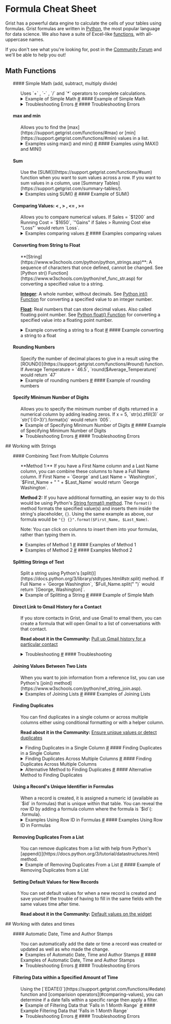 Formula Cheat Sheet
=========

Grist has a powerful data engine to calculate the cells of your tables using formulas. Grist formulas are written
in [Python](https://docs.python.org/3.9/library/_), the most popular language for data science. We also have a suite of Excel-like [functions](http://127.0.0.1:8000/functions/), with all-uppercase names. 

If you don't see what you're looking for, post in the [Community Forum](https://community.getgrist.com/) and we'll be able to help you out!

## Math Functions
<ul>
#### Simple Math (add, subtract, multiply divide)
<ul>
Uses `+` , `-` , `/` and `*` operators to complete calculations.
<details id="simple math example"><summary >
Example of Simple Math
<a class="headerlink" href="#simple_math_example" title="Permanent link">#</a>
#### Example of Simple Math
</summary>
Chestwood Art Studio ships art across the country and has the option of monthly payments over the course of 12 months.

We have the subtotal, the tax (based on the state it is shipping to) and Amount Due Monthly. This formula column uses addition, multiplication and division.

<span class="screenshot-large">*![simple-math](images/formula-cheat-sheet/simple-math.png)*</span>

The formula used here is:
```
($Subtotal + ($Subtotal*$Tax)) / 12
```
We add the subtotal to the calculated tax then divide this by 12 months to get our Amount Due Monthly.
</details>
<details id="simple math errors"><summary >
Troubleshooting Errors
<a class="headerlink" href="#simple_math_errors" title="Permanent link">#</a>
#### Troubleshooting Errors
</summary>
`#TypeError`: Confirm all columns used in the formula are of [Numeric](https://support.getgrist.com/col-types/#numeric-columns) type.
</details>
</ul>

#### max and min
<ul>
Allows you to find the [max](https://support.getgrist.com/functions/#max) or [min](https://support.getgrist.com/functions/#min) values in a list.
<details id="max min example"><summary >
Examples using max() and min()
<a class="headerlink" href="#max_min_example" title="Permanent link">#</a>
#### Examples using MAX() and MIN()
</summary>
**Max**: Classes table of the [Class Enrollment](https://templates.getgrist.com/doc/afterschool-program) template.

<span class="screenshot-large">*![max](images/formula-cheat-sheet/max.png)*</span>

The formula used in the 'Spots Left' column of the Classes table is:
```
max($Max_Students - $Count, 0) or "Full"
```
Here, the max value is determined from either `$Max_Students - $Count` or `0`. If `$Max_Students - $Count = 0`, then no max can be determined and the value returned is "Full".

**Min**: Contacts table of the [Lightweight CRM](https://templates.getgrist.com/doc/lightweight-crm) template.

<span class="screenshot-large">*![min](images/formula-cheat-sheet/min.png)*</span>

The formula used in the 'Due' column of the Contacts table is:
```
items = Interactions.lookupRecords(Contact=$id, Type="To-Do")
return min(items.Date) if items else None
```
Let's break this down. 

`Interactions.lookupRecords(Contact=$id, Type="To-Do")` finds all records in the Interactions table where 
the Contacts match and the Type is To-Do. This returns a list of records that we assign to the variable `items`. 

Next, all Dates assigned to the records in our item list are evaluated to find the minimum date. This is the record that is returned. So, we see the date of the task that is due the soonest. 

If there are no items in the list, nothing is returned and the field is left blank.
</details>
</ul>

#### Sum
<ul>
Use the [SUM()](https://support.getgrist.com/functions/#sum) function when you want to sum values across a row. If you want to sum values in a column, use [Summary Tables](https://support.getgrist.com/summary-tables/).
<details id="sum example"><summary >
Examples using SUM()
<a class="headerlink" href="#sum_example" title="Permanent link">#</a>
#### Example of SUM()
</summary>
**[Custom Product Builder](https://templates.getgrist.com/gZmzYoGdS6b1/Custom-Product-Builder/p/6) template**

<span class="screenshot-large">*![sum](images/formula-cheat-sheet/sum-custom-product-builder.png)*</span>

The formula used in the Total Cost column of the Select or Add New Products table is:
```
SUM($Requirements.Cost)
```
The Requirements column is a [hidden column](https://support.getgrist.com/page-widgets/#configuring-field-lists) in this table. It is a reference list column that pulls data from the Build Requirements table. 

Our formula uses the Requirements column to access the Build Requirements table then pulls the cost for each record in the table. 

We use SUM() to sum the costs from each record.

**[Inventory Manager](https://templates.getgrist.com/sXsBGDTKau1F/Inventory-Manager) template**

<span class="screenshot-large">*![sum](images/formula-cheat-sheet/sum-inventory-manager.png)*</span>

The formula used in the Received column of the All Products table is:
```
SUM(Incoming_Order_Line_Items.lookupRecords(SKU=$id).Received_Qty)
```
We use the [lookupRecords](https://support.getgrist.com/functions/#lookuprecords) function to find all records in the Incoming Order Line Items table where the SKU matches the SKU in this row then pull the value in the Received Qty column for each of those records. We use SUM() to find the sum of those values.

The Qty on Order and Sold columns of the All Products table are also great examples of the SUM() function.

**Check out another example in our Community Forum:** [Creating a Sum of Net and Gross profit from multiple tables](https://community.getgrist.com/t/creating-a-sum-of-net-and-gross-profit-from-multiple-tables/668)
</details>
</ul>

#### Comparing Values: < , > , <= , >=
<ul>
Allows you to compare numerical values. If Sales = `$1200` and Running Cost = `$1650`, `"Gains" if Sales > Running Cost else "Loss"` would return `Loss`.
<details id="comparing values"><summary >
Examples comparing values
<a class="headerlink" href="#comparing_values_example" title="Permanent link">#</a>
#### Examples comparing values
</summary>

**[Inventory Manager](https://templates.getgrist.com/sXsBGDTKau1F/Inventory-Manager) template**

<span class="screenshot-large">*![comparing-values-stock-alert](images/formula-cheat-sheet/comparing-values-stock-alert.png)*</span>

The formula used here is:
```
if $In_Stock + $QTY_on_Order > 5:
  return "In Stock"
if $In_Stock + $QTY_on_Order > 0:
  return "Low Stock"
if $In_Stock + $QTY_on_Order <= 0:
  return "OUT OF STOCK"
```
Here, we have three different **if-return** statements; if `x` is true, return `some_value`. Once a statement is true and a value is returned, the formula stops. 

First, if the value in the In Stock column plus the value in the Qty On Order column are greater than 5, return "In Stock". 

Next, if the value in the In Stock column plus the value in the Qty On Order column are greater than 0, return "Low Stock". It's implied that the value is less than or equal to 5 because the first statement would have to be false for this to be evaluated. 

Last, if the value in the In Stock column plus the value in the Qty On Order column are less than or equal to 0, return "OUT OF STOCK".

**[Influencer Outreach](https://templates.getgrist.com/qPxe3srL7H28/Influencer-Outreach) template**

<span class="screenshot-large">*![comparing-values-interactions](images/formula-cheat-sheet/comparing-values-interactions.png)*</span>

The formula used in the Interactions? column of the Opportunities table is:
```
len(Interactions.lookupRecords(Influencer=$id))>0
```
We use the [lookupRecords](https://support.getgrist.com/functions/#lookuprecords) function to find all records in the Interactions table where the Influencer matches the Name in this row.

We use [len()](https://support.getgrist.com/functions/#len) to count the number of records found. If there are more than zero records, the formula is evaluated to be true and the toggle will be toggled on. If there are zero records, the formula is evaluated to be false.

**[Internal Links Tracker for SEO](https://templates.getgrist.com/j9ZH7rPGafbH/Internal-Links-Tracker-for-SEO) template**

<span class="screenshot-large">*![comparing-values-orphaned](images/formula-cheat-sheet/comparing-values-orphaned.png)*</span>

The formula used in the Orphaned? column of the Orphaned Pages table is:
```
len(Links.lookupRecords(To=$id))<1
```
We use the [lookupRecords](https://support.getgrist.com/functions/#lookuprecords) function to find all records in the Links table where the link in the To column matches the link listed in the Slug column of this row.

We use [len()](https://support.getgrist.com/functions/#len) to count the number of records found. If it's less than 1, the formula is evaluated to be true and the checkbox will be checked. If it's equal to or greater than 1, the formula is evaluated to be false.

The No Internal Links? column of the [Pages Without Links to Other Pages](https://templates.getgrist.com/j9ZH7rPGafbH/Internal-Links-Tracker-for-SEO/p/5#a1.s10.r2.c33) table is another example of comparing values.
</details>
</ul>

#### Converting from String to Float
<ul>
**[String](https://www.w3schools.com/python/python_strings.asp)**: A sequence of characters that once defined, cannot be changed. See [Python str() Function](https://www.w3schools.com/python/ref_func_str.asp) for converting a specified value to a string.

**[Integer](https://www.w3schools.com/python/python_numbers.asp)**: A whole number, without decimals. See [Python int() Function](https://www.w3schools.com/python/ref_func_int.asp) for converting a specified value to an integer number.

**[Float](https://www.w3schools.com/python/gloss_python_float.asp)**: Real numbers that can store decimal values. Also called floating point number. See [Python float() Function](https://www.w3schools.com/python/ref_func_float.asp) for converting a specified value into a floating point number.
<details id="string to float example"><summary >
Example converting a string to a float
<a class="headerlink" href="#string_to_float_example" title="Permanent link">#</a>
#### Example converting a string to a float
</summary>

**[Mixing Products](https://public.getgrist.com/v4vj2PDZS4jf/Community-665/m/fork)**

<span class="screenshot-large">*![string-to-float](images/formula-cheat-sheet/string-to-float.png)*</span>

The formula used in the Total Prod column is:
```
mix_list_str = $Mix_Product.Lt_per_100_Lt
mix_list_float = [float(i) for i in mix_list_str]
x = [Lt * $Water/100 for Lt in mix_list_float]
l = $Mix_Product.Product
' '.join('{} {}'.format(first, second) for first, second in zip(l, x))
```
Let's break this down.

`$Mix_Product` represents the Mix Product column, a reference list column that pulls data from the Product column of Table1. We can use this column as a link to Table1 to pull other data. `$Mix_Product.Lt_per_100_Lt` uses the reference list column, Mix Product, to pull values from the Lt per 100 Lt column of Table1 for the products listed in the Mix Product column of Table2 then assigns this list of values to the variable `mix_list_str`. This is the same formula used in the Lt per 100 Lt column of Table2 so you can see the value it returns in row 1 of Table2. It returns a list: `['0.5', '1']`. This list is evaluated as a string rather than numerical values. We need to convert each value in this list to a float.

In our next formula, `[float(i) for i in mix_list_str]`, we iterate through the list that was assigned in the first equation to `mix_list_str` and convert each value to a floating-point number. We want to convert to a float rather than integer because not all values are whole numbers and contain decimals. `i` is a variable representing each value. So each value in `mix_list_str` is evaluated in the equation `float(i)`. `float(0.5)` converts `0.5` to a float and `float(1)` converts `1` to a float. Now, we assign our list of floats to the variable `mix_list_float`.

We can now use our float values in a mathematical equation. Once again, we iterate through the list that was assigned to the variable `mix_list_float`. In our equation `[Lt * $Water/100 for Lt in mix_list_float]`, `Lt` represents each value in `mix_list_float` and `$Water` represents the value found in the Water column which is `1000`. We evaluate the equation `Lt * 1000/100` when `Lt = 0.5` and `Lt = 1` which returns the list `[5.0, 10.0]`. We assign this list to the variable `x`.

In the first equation, we used our reference list column, Mix Product, as our link to Table1 in order to pull data from Table1 into Table2. We use this method again in `$Mix_Product.Product` to pull data from the Product column of Table1. This returns a list of products; `[Prod A, Prod B]`. We assign this list to the variable `l`.

Finally, we use the [join()](https://www.w3schools.com/python/ref_string_join.asp) method to combine our two lists. `' '` is our starting (empty) string. We use Python's [format method](https://www.w3schools.com/python/ref_string_format.asp) to format our string. `{}` is a placeholder for each variable listed in `.format()`. Last, we use Python's [zip() function](https://www.w3schools.com/python/ref_func_zip.asp) to pair the first values from each list together and then pair the second values in each list together. `l` is assigned as our `first` list and `x` is assigned as our `second` list. `l = [Prod A, Prod B]` and `x = [5.0, 10.0]`. Zipping our lists into `'{} {}'.format(first, second)` gives us `Prod A 5.0` in our first iteration and `Prod B 10.0` in our second iteration. Our final return value is `Prod A 5.0 Prod B 10.0`.
</details>
</ul>

#### Rounding Numbers
<ul>
Specify the number of decimal places to give in a result using the [ROUND()](https://support.getgrist.com/functions/#round) function. If Average Temperature = `46.5`, `round($Average_Temperature)` would return `47`
<details id="rounding example"><summary >
Example of rounding numbers
<a class="headerlink" href="#rounding_example" title="Permanent link">#</a>
#### Example of rounding numbers
</summary>
**[Mixing Products](https://public.getgrist.com/v4vj2PDZS4jf/Community-665/m/fork)**

<span class="screenshot-large">*![round](images/formula-cheat-sheet/round.png)*</span>

The formula used in the Rounded Value column is:
```
mix_list_str = $Mix_Product.Lt_per_100_Lt
mix_list_float = [float(i) for i in mix_list_str]
x = [Lt * $Water/100 for Lt in mix_list_float]
round_x = [ROUND(num, 2) for num in x]
l = $Mix_Product.Product
' '.join('{} {}'.format(first, second) for first, second in zip(l, round_x))
```
Let's break this down.

`$Mix_Product` represents the Mix Product column, a reference list column that pulls data from the Product column of Table1. We can use this column as a link to Table1 to pull other data. `$Mix_Product.Lt_per_100_Lt` uses the reference list column, Mix Product, to pull values from the Lt per 100 Lt column of Table1 for the products listed in the Mix Product column of Table2 then assigns this list of values to the variable `mix_list_str`. This is the same formula used in the Lt per 100 Lt column of Table2 so you can see the value it returns in row 1 of Table2. It returns a list: `['0.2355', '1.2579']`. This list is evaluated as a string rather than numerical values. We need to convert each value in this list to a float.

In our next formula, `[float(i) for i in mix_list_str]`, we iterate through the list that was assigned in the first equation to `mix_list_str` and convert each value to a floating-point number. We want to convert to a float rather than integer because not all values are whole numbers and contain decimals. `i` is a variable representing each value. So each value in `mix_list_str` is evaluated in the equation `float(i)`. `float(0.2355)` converts `0.2355` to a float and `float(1.2579)` converts `1.2579` to a float. Now, we assign our list of floats to the variable `mix_list_float`.

We can now use our float values in a mathematical equation. Once again, we iterate through the list that was assigned to the variable `mix_list_float`. In our equation `[Lt * $Water/100 for Lt in mix_list_float]`, `Lt` represents each value in `mix_list_float` and `$Water` represents the value found in the Water column which is `1000`. We evaluate the equation `Lt * 1000/100` when `Lt = 0.2355` and `Lt = 1.2579` which returns the list `[2.355, 12.579]`. We assign this list to the variable `x`.

To round the values in `x` to two decimal places, we need to evaluate the equation `ROUND(num, 2)` where num represents each value in our list and 2 specifies the number of decimal places we want to round to. This returns the list `[2.36, 12.58]` which we assign to the variable round_x.

In the first equation, we used our reference list column, Mix Product, as our link to Table1 in order to pull data from Table1 into Table2. We use this method again in `$Mix_Product.Product` to pull data from the Product column of Table1. This returns a list of products; `[Prod A, Prod B]`. We assign this list to the variable `l`.

Finally, we use the [join()](https://www.w3schools.com/python/ref_string_join.asp) method to combine our two lists. `' '` is our starting (empty) string. We use Python's [format method](https://www.w3schools.com/python/ref_string_format.asp) to format our string. `{}` is a placeholder for each variable listed in `.format()`. Last, we use Python's [zip() function](https://www.w3schools.com/python/ref_func_zip.asp) to pair the first values from each list together and then pair the second values in each list together. `l` is assigned as our `first` list and `round_x` is assigned as our `second` list. `l = [Prod A, Prod B]` and `round_x = [2.36, 12.58]`. Zipping our lists into `'{} {}'.format(first, second)` gives us `Prod A 2.36` in our first iteration and `Prod B 12.58` in our second iteration. Our final return value is `Prod A 2.36 Prod B 12.58`.
</details>
</ul>

#### Specify Minimum Number of Digits
<ul>
Allows you to specify the minimum number of digits returned in a numerical column by adding leading zeros. If x = 5, `str(x).zfill(3)` or `str('{:0>3}').format(x)` would return `005`.
<details id="simple math example"><summary >
Example of Specifying Minimum Number of Digits
<a class="headerlink" href="#min_digits_example" title="Permanent link">#</a>
#### Example of Specifying Minimum Number of Digits
</summary>

**Community Example: [Using Row ID](https://public.getgrist.com/p4zvsX9asVCc/2179-Using-id/p/1)**

<span class="screenshot-large">*![min-digits](images/formula-cheat-sheet/min-digits.png)*</span>

The formula used in the 5-digit ID column of the ID Examples table is:
```
"TCH" + str('{:0>5}'.format($id))
```

`'{:0>5}'.format($id)` takes the unique row ID and formats it to be a minimum of 5 digits. `str()` converts this number to a string. We then add this string to our first string `"TCH"` to get our final value. If the `$id` is longer than 5 digits, the formula returns the string unmodified.

We can do the same thing using the [`str.zfill()`](https://docs.python.org/3/library/stdtypes.html#str.zfill) method.

<span class="screenshot-large">*![min-digits-zfill](images/formula-cheat-sheet/min-digits-zfill.png)*</span>

The formula used in the zfill Method column of the ID Examples table is:
```
str($id).zfill(5)
```
`str($id)` converts the row ID to a string. `.zfill(x)` returns a copy of the string with leading zeros to make a string of length `x`. In our example, it adds leading zeros to make the string 5 characters in length. Again, if the `$id` is longer than 5 digits, the formula returns the string unmodified. 

</details>
<details id="simple math errors"><summary >
Troubleshooting Errors
<a class="headerlink" href="#simple_math_errors" title="Permanent link">#</a>
#### Troubleshooting Errors
</summary>
`#TypeError`: can only concatenate str (not "int") to str

If you mean to use the row ID as a character rather than a numerical value, be sure to convert it to string using `str()`.


<span class="screenshot-large">*![string-type-error](images/formula-cheat-sheet/string-type-error.png)*</span>
{: .screenshot-half }

</details>
</ul>

</ul>
## Working with Strings
<ul>
#### Combining Text From Multiple Columns
<ul>
**Method 1:** If you have a First Name column and a Last Name column, you can combine these columns to have a Full Name column. If First Name = `George` and Last Name = `Washington`, `$First_Name + " " + $Last_Name` would return `George Washington`.

**Method 2:** If you have additional formatting, an easier way to do this would be using Python's [String format() method](https://www.w3schools.com/python/ref_string_format.asp). The `format()` method formats the specified value(s) and inserts them inside the string's placeholder, `{}`. Using the same example as above, our formula would be `"{} {}".format($First_Name, $Last_Name)`.

Note: You can click on columns to insert them into your formulas, rather than typing them in.
<details id="combining text method 1 example"><summary >
Examples of Method 1
<a class="headerlink" href="#combining_text_method1_example" title="Permanent link">#</a>
#### Examples of Method 1
</summary>
**[Class Enrollment](https://templates.getgrist.com/doc/afterschool-program) template**

<span class="screenshot-large">*![combining-text-students](images/formula-cheat-sheet/combining-text-students.png)*</span>

The formula used in the Full Name column of the Students table is:
```
$Last_Name + ", " + $First_Name
```
Here, we are combining the value found in the Last Name column with a comma followed by a space followed by the value from the First Name column. When adding any extra characters or spaces, place these between double quotes, as we did in the example with `", "`. 

An alternative combination of these columns for Full Name could be `$First_Name + " " + $Last_Name`. For the example in row 1, First Name is `Brockie` and Last Name is `Raddon` so the value returned would be `Brockie Raddon`.

**[Inventory Manager](https://templates.getgrist.com/sXsBGDTKau1F/Inventory-Manager) template**

<span class="screenshot-large">*![combining-text-sku](images/formula-cheat-sheet/combining-text-sku.png)*</span>

The formula used in the SKU column of the All Products table is:
```
$Brand.Brand_Code+"-"+$Color.Code+"-"+$Size
```
Brand is a reference column that pulls data from the Name Brand column of the Add Products table. We use this reference column in `$Brand.Brand_Code` to pull data from the Brand Code column of the Add Products table. 

Color is a reference column that pulls data from the Color column of the Color table. We use this reference column in `$Color.Code` to pull data from the Code column of the Color table. 

Each of the values found in `$Brand.Brand_Code` and `$Color.Code`are combined with the value in the Size column with a `-` between each of the three values to make up the SKU.
</details>
<details id="combining text method 2 example"><summary >
Examples of Method 2
<a class="headerlink" href="#combining_text_method2_example" title="Permanent link">#</a>
#### Examples Method 2
</summary>
**[Tracking Time + Invoicing](https://templates.getgrist.com/bReAxyLmzmEQ/Tracking-Time-Invoicing) template**

<span class="screenshot-large">*![combining-text-project-name](images/formula-cheat-sheet/combining-text-project-name.png)*</span>

The formula used in the Project Name column of the Projects table is:
```
"{}: {}".format($Client.Name, $Name)
```
Let's break this down. 

Everything between double quotes `"` is our string. The curly brackets `{}` are placeholders for the values found using `.format()` which is Python's string format() method. 

The first set of curly brackets are replaced with the value found in `$Client.Name`. Client is a reference column that pulls data for a specific record from the Clients table. `$Client.Name` is using our reference column, Client to pull data from the Name column of the Clients table. 

The second set of curly brackets are replaced with the value found in the Name column of this table.

Although the Client column shows the value that we want, we can't use `$Client` like we did `$Name`. This is because the Client column is a reference column. It is referencing the <em>entire</em> record but uses the value from the Name column of the Clients table as a visual representation of that record. Under the column configuration panel on the right hand side, we can change what column value we see for the record. In the screenshot below, 'Show Column' was changed from Name to Email.

<span class="screenshot-large">*![reference-client-email](images/formula-cheat-sheet/reference-client-email.png)*</span>
{: .screenshot-half }

It doesn't change the data, it just changes the label on that data in the Client column. It's still pointing to the same record but now shows a different label. `$Client.Name` pulls the Name for the record that is referenced in the Client column, regardless of the label we see.

**[Custom Product Builder](https://templates.getgrist.com/gZmzYoGdS6b1/Custom-Product-Builder) template**

<span class="screenshot-large">*![combining-text-components](images/formula-cheat-sheet/combining-text-components.png)*</span>

The formula used in the All Components column of the CONTRACT_BUILDER Card is:
```
'\n'.join(sorted(
  "{} — {:g} {}".format(comp.Component, quantity, comp.Unit)
  for (comp, quantity) in $Components.items()
))
```
We are using the [join() method](https://www.w3schools.com/python/ref_string_join.asp), [sorted() function](https://www.w3schools.com/python/ref_func_sorted.asp) and [format() method](https://www.w3schools.com/python/ref_string_format.asp) method all in one!

`'\n'.join()` adds a new line between each item in the list.

`sorted()` sorts the items in the list alphabetically.

This leaves us with the following:

```
"{} — {:g} {}".format(comp.Component, quantity, comp.Unit)
  for (comp, quantity) in $Components.items()
```
We'll work through this backwards. First, we need to take a look at the Components column which is a [hidden column](https://support.getgrist.com/page-widgets/#configuring-field-lists) in the All Contracts table. 

<span class="screenshot-large">*![combining-text-components-hidden](images/formula-cheat-sheet/combining-text-components-hidden.png)*</span>

This column is a list of components and their associated quantities for the contract. In the `for` loop, we assign each item in the list of components two variables, comp and quantity. For `Components[3]: 6.0`, comp = `Components[3]` and quantity = `6.0`. `Components[#]` specifies a Component in the Components table by Row ID. `Components[3]` is the component assigned `3` as it's row id.

<span class="screenshot-large">*![components-row-id](images/formula-cheat-sheet/components-row-id.png)*</span>
{: .screenshot-half }

Now, we run each item from the list above through the equation `"{} — {:g} {}".format(comp.Component, quantity, comp.Unit)`.

`comp.Component` replaces the first set of `{}`. `comp` is the variable with our component ID so `comp.Component` finds the value in the Component column associated with that row ID. For `Components[3]`, `comp.Component` is Nozzle. 

`quantity` replaces the second set of `{}`. Again, the quantity is the second variable in our list. For `Components[3]: 6.0`, quantity is `6.0`. Our second set of `{}` are not empty. They include `:g`. This converts the value to a floating-point number. 

`comp.Unit` replaces the last set of `{}`. `comp` is the variable with our component ID so `comp.Unit` finds the value in the Unit column associated with that row ID. For `Components[3]`, `comp.Unit` is `None`.

**[Email Contacts](https://templates.getgrist.com/3HfynRQwpHPy/Email-Contacts) template**

<span class="screenshot-large">*![combining-text-email](images/formula-cheat-sheet/combining-text-email.png)*</span>

The formula used in the Body column of the Advanced Compose table is:
```
"Dear %s,\n\nWelcome to the %s team!" % ($Contact_Name_as_Plaintext, $Team)
```
This technique uses the `%` operator instead of the `format()` method. Format specifiers begin with `%` followed by a character that represents the data type. `%s` is a placeholder for a string. The first `%s` is replaced with the value found in the Contact Name as Plaintext column which is a [hidden column](https://support.getgrist.com/page-widgets/#configuring-field-lists) and the second `%s` is replaced by the value in the Team column.

`\n` adds a new line.

</details>
</ul>

#### Splitting Strings of Text
<ul>
Split a string using Python's [split()](https://docs.python.org/3/library/stdtypes.html#str.split) method. If Full Name = `George Washington`, `$Full_Name.split(" ")` would return `[George, Washington]`.
<details id="simple math example"><summary >
Example of Splitting a String
<a class="headerlink" href="#simple_math_example" title="Permanent link">#</a>
#### Example of Simple Math
</summary>

**Community Example: [Colors](https://public.getgrist.com/2tv3e8qxpNFP/Community-715/p/2)**

<span class="screenshot-large">*![split-hyperlink](images/formula-cheat-sheet/split-hyperlink.png)*</span>

The formula in the Color Reference (Just URL) column of Table 2 is:
```
split = $Color_Reference.Color.split(" ")
return split[-1]
```
`$Color_Reference.Color` uses the reference column, Color Reference to pull data from the table it is referencing, Table 1. Specifically, it pulls the value from the Color column of Table 1. 

Color is a text column that contains a hyperlink with a label. We only see the label in Table 1 but as you can see in the screenshot above, pink is expanded to show the entire string which contains "Pink"" followed by the URL. You can also see this in the Color Reference Column of Table 2. We want to get the link by itself in Color Reference (Just URL). We can do this using Python's [split()](https://docs.python.org/3/library/stdtypes.html#str.split) method.

`.split(" ")` allows us to split the string anywhere there is a space `(" ")`. In the Color column, there is a label followed by a space followed by the URL. The value from the Color column is split into a list containing two items `Label` and `URL`. This list is assigned to the variable `split`. 

We want to return the last item in the list `split` in order to get our `URL`. The last item in a list always has index `[-1]`. `return split[-1]` returns the last item in the list `split`. 

Alternatively, `URL` could be considered the second item in the list. The first item in a list has index `[0]` therefore `URL` would have index `[1]` and we could change our final line to `return split [1]` to get the same value.
</details>
</ul>

#### Direct Link to Gmail History for a Contact
<ul>
If you store contacts in Grist, and use Gmail to email them, you can create a formula that will open Gmail to a list of conversations with that contact. 

**Read about it in the Community:** [Pull up Gmail history for a particular contact](https://community.getgrist.com/t/pull-up-gmail-history-for-a-particular-contact/517)
<details id="hyperlink errors"><summary >
Troubleshooting
<a class="headerlink" href="#hyperlink_errors" title="Permanent link">#</a>
#### Troubleshooting
</summary>
Is your URL still showing after you added a label? Make sure your Column Type is Text and Cell Format is Hyperlink.

<span class="screenshot-large">*![text-hyperlink](images/formula-cheat-sheet/text-hyperlink.png)*</span>

</details>
</ul>

#### Joining Values Between Two Lists
<ul>
When you want to join information from a reference list, you can use Python's [join() method](https://www.w3schools.com/python/ref_string_join.asp).
<details id="joining lists example"><summary >
Examples of Joining Lists
<a class="headerlink" href="#joining_lists_example" title="Permanent link">#</a>
#### Examples of Joining Lists
</summary>
**Community Example: [Sum Reference list](https://community.getgrist.com/t/sum-reference-list/665)**

<span class="screenshot-large">*![joining-lists-mix-product](images/formula-cheat-sheet/joining-lists-mix-product.png)*</span>

The formula used in the Total Prod column of Table2 is:
```
mix_list_str = $Mix_Product.Lt_per_100_Lt
mix_list_float = [float(i) for i in mix_list_str]
x = [Lt * $Water/100 for Lt in mix_list_float]
l = $Mix_Product.Product
' '.join('{} {}'.format(first, second) for first, second in zip(l, x))
```
Let's break this down.

`$Mix_Product` represents the Mix Product column, a reference list column that pulls data from the Product column of Table1. We can use this column as a link to Table1 to pull other data. `$Mix_Product.Lt_per_100_Lt` uses the reference list column, Mix Product, to pull values from the Lt per 100 Lt column of Table1 for the products listed in the Mix Product column of Table2 then assigns this list of values to the variable `mix_list_str`. This is the same formula used in the Lt per 100 Lt column of Table2 so you can see the value it returns in row 1 of Table2. It returns a list: `['0.5', '1']`. This list is evaluated as a string rather than numerical values. We need to convert each value in this list to a float.

In our next formula, `[float(i) for i in mix_list_str]`, we iterate through the list that was assigned in the first equation to `mix_list_str` and convert each value to a floating-point number. We want to convert to a float rather than integer because not all values are whole numbers and contain decimals. `i` is a variable representing each value. So each value in `mix_list_str` is evaluated in the equation `float(i)`. `float(0.5)` converts `0.5` to a float and `float(1)` converts `1` to a float. Now, we assign our list of floats to the variable `mix_list_float`.

We can now use our float values in a mathematical equation. Once again, we iterate through the list that was assigned to the variable `mix_list_float`. In our equation `[Lt * $Water/100 for Lt in mix_list_float]`, `Lt` represents each value in `mix_list_float` and `$Water` represents the value found in the Water column which is `1000`. We evaluate the equation `Lt * 1000/100` when `Lt = 0.5` and `Lt = 1` which returns the list `[5.0, 10.0]`. We assign this list to the variable `x`.

In the first equation, we used our reference list column, Mix Product, as our link to Table1 in order to pull data from Table1 into Table2. We use this method again in `$Mix_Product.Product` to pull data from the Product column of Table1. This returns a list of products; `[Prod A, Prod B]`. We assign this list to the variable `l`.

Finally, we use the [join()](https://www.w3schools.com/python/ref_string_join.asp) method to combine our two lists, `[5.0, 10.0]` and `[Prod A, Prod B]`. `' '` is our starting (empty) string. We use Python's [format method](https://www.w3schools.com/python/ref_string_format.asp) to format our string. `{}` is a placeholder for each variable listed in `.format()`. Last, we use Python's [zip() function](https://www.w3schools.com/python/ref_func_zip.asp) to pair the first values from each list together and then pair the second values in each list together. `l` is assigned as our `first` list and `x` is assigned as our `second` list. `l = [Prod A, Prod B]` and `x = [5.0, 10.0]`. Zipping our lists into `'{} {}'.format(first, second)` gives us `Prod A 5.0` in our first iteration and `Prod B 10.0` in our second iteration. Our final return value is `Prod A 5.0 Prod B 10.0`.

</details>
</ul>

#### Finding Duplicates
<ul>
You can find duplicates in a single column or across multiple columns either using conditional formatting or with a helper column.

**Read about it in the Community:** [Ensure unique values or detect duplicates](https://community.getgrist.com/t/ensure-unique-values-or-detect-duplicates/76)
<details id="single column duplicate example"><summary >
Finding Duplicates in a Single Column
<a class="headerlink" href="#single_column_duplicate_example" title="Permanent link">#</a>
#### Finding Duplicates in a Single Column
</summary>
**Community Example: [Finding Duplicates in a Single Column](https://public.getgrist.com/3CJkcpF7wu9Q/-1790/p/4)**

#### Find Duplicates in a Single Column Using Conditional Formatting
<span class="screenshot-large">*![duplicates-single-conditional-formatting](images/formula-cheat-sheet/duplicates-single-conditional-formatting.png)*</span>

The conditional formula used in the Grocery List column of the Duplicates in a Single Column table is:
```
len(Duplicates_in_a_Single_Column.lookupRecords(Grocery_List=$Grocery_List))>1
```

Let's break this down, working from the inside > out.
```
Duplicates_in_a_Single_Column.lookupRecords(Grocery_List=$Grocery_List)
```
This is a lookupRecords function that follows the format of: 
```
[Table_Name].lookupRecords([A]=$[B])
``` 
Where `[Table_Name]` is the name of the table you want to lookup data in. `[A]` is the column in the table being looked up (named at the beginning of the formula) and `[B]` is the column in the current table / the table you are entering the formula in.

This formula looks up records in the Duplicates In a Single Column table where a record in the Grocery List column matches another record in the same column.

`len()` counts the number of records in our list. Since each duplicate will match with the other, it should appear twice in our list. This is why `len() > 1`.

If `len() > 1`, our formula is true and the conditional cell color is applied to these cells. 

If `len() <= 1`, our formula is false and the cell color is unchanged.

#### Find Duplicates in a Single Column Using a Helper Column
<span class="screenshot-large">*![duplicates-single-column](images/formula-cheat-sheet/duplicates-single-column.png)*</span>

The formula used in the Duplicate? column of the Duplicates in a Single Column table is:

```
if len(Duplicates_in_a_Single_Column.lookupRecords(Grocery_List=$Grocery_List))>1:
  return "True"
else:
  return ""
```

Another way this could be written is:

```
"True" if len(Duplicates_in_a_Single_Column.lookupRecords(Grocery_List=$Grocery_List))>1 else ""
```
This is the format used in the Community post linked above this example.

Most of this formula is familiar as we used in the conditional formatting example above. First, we lookup all records in the Grocery List column of the Duplicates in a Single Column table. `len()` counts the records in the list. If the count is greater than 1, duplicates exist and our formula returns `"True"`. If it's less than or equal to 1, the formula returns `""` which returns a blank value.

</details>
<details id="multiple column duplicate example"><summary >
Finding Duplicates Across Multiple Columns
<a class="headerlink" href="#multiple_duplicate_example" title="Permanent link">#</a>
#### Finding Duplicates Across Multiple Columns
</summary>
**Community Example: [Finding Duplicates Across Multiple Columns](https://public.getgrist.com/3CJkcpF7wu9Q/-1790/p/3)**

#### Find Duplicates Across Multiple Columns Using Conditional Formatting
<span class="screenshot-large">*![duplicates-multiple-conditional-formatting](images/formula-cheat-sheet/duplicates-multiple-conditional-formatting.png)*</span>

The first conditional formula in the Grocery List column of the Duplicates Across Multiple Columns table is:
```
len(Duplicates_Across_Multiple_Columns.lookupRecords(Grocery_List=$Grocery_List))>1
```
We walked through this formula in the conditional formatting example in [Finding Duplicates in a Single Column](#find-duplicates-in-a-single-column-using-conditional-formatting). 

When this formula is true, the cell color is orange. We can see that `Eggs` appears twice in the Grocery List column.

The second conditional formula in the Grocery List column is:
```
len(Duplicates_Across_Multiple_Columns.lookupRecords(Kitchen_Inventory=$Grocery_List))>0
```
This formula is similar to our first formula. Before, we compared values within the same column. This time, we are comparing values in different columns. 

The order of comparison is important within this formula. 

The formula for [lookupRecords](references-lookups.md/#lookuprecords) follows the format:
```
[Table_Name].lookupRecords([A]=$[B])
```
[Table_Name] is the name of the table you want to lookup data in. [A] is the column in the table being looked up and **[B] is the column you are entering the formula in**. We are entering this formula in the Grocery List column so [B] must be Grocery List.

`len()` counts how many records are found in our lookupRecords formula. Because records only count when they match with another, our formula is `True` if `len() > 0` and our cells become red. If no match is found, our formula is false and the cell is unchanged.

The first formula for the Kitchen Inventory column is:
```
len(Duplicates_Across_Multiple_Columns.lookupRecords(Kitchen_Inventory=$Kitchen_Inventory))>1
```
This formula is finding duplicates within the Kitchen Inventory column. If duplicates exist, the cell color would be orange. 

The second formula for the Kitchen Inventory column is:
```
len(Duplicates_Across_Multiple_Columns.lookupRecords(Grocery_List=$Kitchen_Inventory))>0
```
This formula looks up records that match between the Grocery List and Kitchen Inventory columns. 

Again, the format for lookupRecords is `[Table_Name].lookupRecords([A]=$[B])` and **[B] is the column you are entering the formula in**.

You'll notice that `Butter` is a duplicate within the Kitchen Inventory column but the cell is red, not orange. Conditional formatting runs top to bottom. First, we check for duplicates within the column and because `butter` has a duplicate, it becomes orange. Then, we check for duplicates across both columns and because `butter` is also a duplicate here, it then becomes red.

#### Find Duplicates Across Multiple Columns Using a Helper Column
<span class="screenshot-large">*![duplicates-multiple-columns](images/formula-cheat-sheet/duplicates-multiple-columns.png)*</span>

The formula used in the Duplicates Across Columns? column of the Duplicates Across Multiple Columns table is:

```
"True" if len(Duplicates_Across_Multiple_Columns.lookupRecords(Grocery_List=$Kitchen_Inventory)) or len(Duplicates_Across_Multiple_Columns.lookupRecords(Kitchen_Inventory=$Grocery_List))>0 else ""
```

This is quite lengthy. Let's break it down.

`"True" if [...] > 0 else ""`. The formula will return `"True"` if everything within `[...]` is found to be greater than zero. If less than or equal to zero, the formula will return `""` which returns a blank value. Next, we'll discuss everything in the middle.

`Duplicates_Across_Multiple_Columns.lookupRecords(Grocery_List=$Kitchen_Inventory)` looks ups records in the Duplicates Across Multiple Columns table where a value in the Grocery List column matches a value in the Kitchen Inventory column. 

`len()` counts the number of records in that list.

Next, `Duplicates_Across_Multiple_Columns.lookupRecords(Kitchen_Inventory=$Grocery_List)` looks up records in the Duplicates Across Multiple Columns table where a value in the Kitchen Inventory column matches a value in the Grocery List column.

`len()` counts the number of records in that list.

Now, if either of these lookups return more than zero records, the statement is found to be true so the formula returns `"True"`. If zero records are found, the statement is found to be false and the formula returns `""`.

We have to [lookupRecords](https://support.getgrist.com/functions/#lookuprecords) in both directions (`Grocery_List=$Kitchen_Inventory` and `Kitchen_Inventory=$Grocery_List`) so each duplicate gets marked. For example, if we only looked up records using `Grocery_List=$Kitchen_Inventory`, only the `Milk` value in the Kitchen Inventory column would be marked as a duplicate. We need to look up records in the other direction so the `Milk` value in the Grocery List column gets marked as a duplicate as well. 

Remember, this formula only checks for duplicates across the columns. It does not check for duplicates within each of the columns. We can add to this formula to check for all duplicates.

The formula used in the ALL DUPLICATES column of the Duplicates Across Multiple Columns table is:

```
if len(Duplicates_Across_Multiple_Columns.lookupRecords(Kitchen_Inventory=$Kitchen_Inventory))>1:
  return "DUP in Kitchen Inventory"
elif len(Duplicates_Across_Multiple_Columns.lookupRecords(Grocery_List=$Grocery_List))>1:
  return "DUP in Grocery List"
elif len(Duplicates_Across_Multiple_Columns.lookupRecords(Grocery_List=$Kitchen_Inventory)) or len(Duplicates_Across_Multiple_Columns.lookupRecords(Kitchen_Inventory=$Grocery_List))>0:
    return "DUP"
else:
  return ""
```

The `if` and first `elif` statments are the same equations we saw in our [Finding Duplicates in a Single Column](#find-duplicates-in-a-single-column-using-using-a-helper-column) example.

The `if` statement looks up records in the Duplicates Across Multiple Columns table where a record in the Kitchen Inventory column matches another record in the same column. `len()` counts the number of records in this list. If `len() > 1`, our formula is found to be true and returns `"DUP in Kitchen Inventory"`.

The first `elif` statement looks up records in the Duplicates Across Multiple Columns table where a record in the Grocery List column matches another record in the same column. `len()` counts the number of records in this list. If `len() > 1`, our formula is found to be true and returns `"DUP in Grocery List"`.

Since each duplicate will match with the other, it should appear twice in our list. This is why `len() > 1` for the two equations above.

The second `elif` statement is the same equation used in the Duplicates Across Columns? column, discussed above. This formula looks ups records in the Duplicates Across Multiple Columns table where a value in the Grocery List column matches a value in the Kitchen Inventory column or vice versa. `len()` counts the number of records in that list. If `len() > 0`, our formula is found to be true and returns `"DUP"`.

If all statements are found to be false, our formula returns our `else` statement, `""` which we see as a blank entry.

Keep in mind that the formula runs top to bottom so once a statement is found to be true for a value, it moves to the next value in the list. For example, row 5 `Butter` returns `DUP in Kitchen Inventory` but is also a duplicate across columns and could return `DUP`. Because the formula checks for duplicates within the column first, it returns `DUP in Kitchen Inventory`. Row 7 `Butter` returns `DUP` because there are no duplicate values for `Butter` in the Grocery List column. The first two statments are found to be false then the third statement is found to be true and returns `DUP`. 

</details>
<details id="finding duplicates alternate method"><summary >
Alternative Method to Finding Duplicates
<a class="headerlink" href="#finding_duplicates_alternate_method" title="Permanent link">#</a>
#### Alternative Method to Finding Duplicates
</summary>
An alternative method to finding duplicates is to use a helper table. In this example, your helper table will tell you how many of each item is listed. The result from the helper table will be used in your formula for duplicates.

<span class="screenshot-large">*![duplicates-alternate-method](images/formula-cheat-sheet/duplicates-alternate-method.png)*</span>

The formula used in the Items column of the Helper Table is:
```
from collections import Counter
c = Counter()
c.update(Alternate_Method.all.Grocery_List)
c.update(Alternate_Method.all.Kitchen_Inventory)
return c
```

First, we import the [Counter](https://docs.python.org/3/library/collections.html#collections.Counter) subclass from the [collections](https://docs.python.org/3/library/collections.html#module-collections) class.

We create a new, empty [counter](https://docs.python.org/3/library/collections.html#collections.Counter) using `c = Counter()`.

We use the [update()](https://docs.python.org/3/library/collections.html#collections.Counter) method to count the elements in our two lists, `Alternate_Method.all.Grocery_List` which counts all elements in the Grocery List column of the Alternate Method table and `Alternate_Method.all.Kitchen_Inventory` which counts all elements in the Kitchen Inventory column of the Alternate Method table.

`return c` returns the counts of all elements in both the Grocery List and Kitchen Inventory columns of the Alternate Method table. This is the final value you see in row 1 of the Items column of the Helper Table - a list that includes the label of each element and the total count for each element.

Now we can use this value in the formula for the Duplicate? column of the Alternate Method table:

```
counters = Helper_Table.lookupOne().Items
dups = counters.get($Grocery_List, 0) + counters.get($Kitchen_Inventory, 0) > 2
"DUP" if dups else ""
```

`Helper_Table.lookupOne().Items` looks up the first record in the Items column of the Helper Table. The first record also happens to be our only record. We assign this record to the variable `counters`.

`counters.get($Grocery_List, 0) + counters.get($Kitchen_Inventory, 0)` uses Python's [get()](https://www.w3schools.com/python/ref_dictionary_get.asp) method to get the counts for the values in the Grocery List and Kitchen Inventory columns for each row. If the total across the row is greater than 2, `dups` is found to be True. For example, in row 1, we have `Milk` in the Grocery List column and `Deli Ham` in the Kitchen Inventory column. Milk has a count of 2 in the Items column of the Helper Table and Deli Ham has a count of 1. When we add these two values together, we get 3 which is greater than 2 and `dups` is found to be True.

<span class="screenshot-large">*![duplicates-alternate-get](images/formula-cheat-sheet/duplicates-alternate-get.png)*</span>

`"DUP" if dups else ""` returns `"DUP"` if `dups` is found to be True. If `dups` is found to be false, it returns `""` which returns a blank value. In our example with Milk and Deli Ham, `dups` is found to be True and `"DUP"` is returned in the Duplicate? column.
</details>

</details>
</ul>

#### Using a Record's Unique Identifier in Formulas
<ul>
When a record is created, it is assigned a numeric id (available as `$id` in formulas) that is unique within that table. You can reveal the row ID by adding a formula column where the formula is `$id`{: .formula}.
<details id="row id example"><summary >
Examples Using Row ID in Formulas
<a class="headerlink" href="#row_id_example" title="Permanent link">#</a>
#### Examples Using Row ID in Formulas
</summary>
You can reveal the ID with the formula `$id`

<span class="screenshot-large">*![row-id](images/formula-cheat-sheet/row-id.png)*</span>
{: .screenshot-half }

**[Custom Product Builder](https://templates.getgrist.com/gZmzYoGdS6b1/Custom-Product-Builder) template**

<span class="screenshot-large">*![row-id-trigger](images/formula-cheat-sheet/row-id-trigger.png)*</span>

The formula used in the Contract No. column of the Contract Builder table is:
```
$id + 500
```
Here, we are using a trigger formula to create a unique Contract Number when a record is created.

**[Class Enrollment](https://templates.getgrist.com/doc/afterschool-program) template**

<span class="screenshot-large">*![id-reverse-lookup](images/formula-cheat-sheet/id-reverse-lookup.png)*</span>

The formula used in the Count column of the Classes table is:
```
len(Enrollments.lookupRecords(Class=$id, Status="Confirmed"))
```
This is refered to as a Reverse Lookup. We can use the row id to match a record in another table where a reference column is used. LookupRecords follows the format `[Table_Name].lookupRecords([A]=$[B])`. `[Table_Name]` is the name of the table you want to lookup data in. `[A]` is the column in the table being looked up (named at the beginning of the formula) and `[B]` is the column in the current table / the table you are entering the formula in. Lookup Records creates a list of records that match the criteria listed. `len()` counts how many records are in that list.

Here, we are looking up records from the Enrollments table where the record called out in the Class column (our reference column) has the same row ID as the row in the table you are entering the formula. Additionally, the value in the Status column of the Enrollments table is `Confirmed`. We'll walk through this.

The table we are looking up records in is the Enrollments table. Our criteria comes from the Class column and the Status column.The criteria for Status is straightforward; the value must be `Confirmed` in order to be included in our list of records. Class is a bit more complicated. As we see in the screenshot below, Class is a reference column that pulls data from the Classes table. Here, the Class column shows `2018F-Stars`.

<span class="screenshot-large">*![id-reference-class-code](images/formula-cheat-sheet/id-reference-class-code.png)*</span>

A reference column points to the <em>entire</em> record, not just the value you see here in the Class column. Using the configuration panel on the right hand side of the screen, you can pick any column from the originating table to show. For this example, the Class column shows the value from the Class Code column of the Classes table but it points to the entire record where the class code is `2018F-Stars`. 

<span class="screenshot-large">*![id-class-id](images/formula-cheat-sheet/id-class-id.png)*</span>

As you can see in this screenshot, the Row ID for this particular record is `1` and because we are calculating the Count for the row with `Row ID = 1`, it will count all records in the Enrollment table where Class shows `2018F-Stars` and Status is `Confirmed`. 
</details>
</ul>

#### Removing Duplicates From a List
<ul>
You can remove duplicates from a list with help from Python's [append()](https://docs.python.org/3/tutorial/datastructures.html) method.
<details id="removing duplicates example"><summary >
Example of Removing Duplicates From a List
<a class="headerlink" href="#removing_duplicates_example" title="Permanent link">#</a>
#### Example of Removing Duplicates from a List
</summary>

**Community Example: [Removing Duplicates From a List](https://public.getgrist.com/3pZUMdP2bJx6/1957/p/3)**

<span class="screenshot-large">*![removing-duplicates](images/formula-cheat-sheet/removing-duplicates.png)*</span>

The formula in the All Divisions column of the Abroad Trips table is:
```
confirmed_div = $Attending_Confirmed.Role_Division
pending_div = $Attending_Pending.Role_Division
full_list = confirmed_div + pending_div
result = []
[result.append(div) for div in full_list if div not in result]
return sorted(result)
```
We will walk through this one line at a time.

Attending-Confirmed is a Reference List column that pulls data from the EMPLOYEES table. `$Attending_Confirmed.Role_Division` pulls the value from the Role Division column of the EMPLOYEES table for each employee listed in the Attending-Confirmed column, creating a list. We assign this list of role divisions to the variable `confirmed_div`.

Attending-Pending is also a Reference List column that pulls data from the EMPLOYEES table. `$Attending_Pending.Role_Division` does the same as above except now we pull the role division for each employee in the Attending-Pending column. We assign this list to the variable `pending_div`.

We create a list of all role divisions by adding the two lists together and assigning this combined list to the variable `full_list`.

`result=[]` creates an empty list, assigned to the variable `result`.

Our `for` loop appends (adds) each `div` to our list `result` as it iterates through our list `full_list` if the `div` is not already in `result`. For example, if our list is `[Div A, Div C, Div A, Div D]`, it would add the first two items from the list then when it gets to the third item in the list, `Div A`, it would recognize that `Div A` has already been added to `result` and skips to the next item in the list, `Div D`.

Note that `div` is a variable that represents each item in our list. In our case, it represents each role division. This variable can be named anything as long as it remains contstant throughout the `for` loop. 

`return sorted(result)` uses the [sorted()](https://docs.python.org/3/library/functions.html#sorted) method to return our appended list `result`, sorted alphabetically.

</details>
</ul>

#### Setting Default Values for New Records
<ul>
You can set default values for when a new record is created and save yourself the trouble of having to fill in the same fields with the same values time after time.

**Read about it in the Community:** [Default values on the widget](https://community.getgrist.com/t/default-values-on-the-widget/689/4)

</ul>


</ul>
## Working with dates and times
<ul>
#### Automatic Date, Time and Author Stamps
<ul>
You can automatically add the date or time a record was created or updated as well as who made the change.
<details id="automatic stamps example"><summary >
Examples of Automatic Date, Time and Author Stamps
<a class="headerlink" href="#automatic_stamps_example" title="Permanent link">#</a>
#### Examples of Automatic Date, Time and Author Stamps
</summary>
**[Grant Application Tracker](https://templates.getgrist.com/sC5CAW41bVZU/Grant-Application-Tracker) template**

<span class="screenshot-large">*![date-time-trigger-formula](images/formula-cheat-sheet/date-time-trigger-formula.png)*</span>

The formula used in the Last Updated column of the Tasks table is:
```
NOW()
```
This is a [trigger formula](https://support.getgrist.com/formulas/#trigger-formulas) that triggers when a change is made to any field for this record. When a change is made, this formula runs its calculation. `NOW()` calculates the current time and date for the [time zone](https://support.getgrist.com/dates/#time-zones) selected. 

<span class="screenshot-large">*![created-by-trigger](images/formula-cheat-sheet/created-by-trigger.png)*</span>

The formula used in the Created By column of the Tasks table is:
```
user.Name
```
This is a [trigger formula](https://support.getgrist.com/formulas/#trigger-formulas) that triggers when a new record is created. When the record is created, this formula runs its calculation. `user.Name` looks up the user account that is logged into Grist and returns the name associated with that account. 

</details>
<details id="simple math errors"><summary >
Troubleshooting Errors
<a class="headerlink" href="#simple_math_errors" title="Permanent link">#</a>
#### Troubleshooting Errors
</summary>
If the time value in your datetime column is not calculating, check your formula. If `TODAY()` is used in DateTime, the time will always show 12:00am as you see below. `NOW()` is used for DateTime columns. `TODAY()` is used for Date.

<span class="screenshot-large">*![today-vs-now-error](images/formula-cheat-sheet/today-vs-now-error.png)*</span>

`#AttributeError`
<ul>
You have likely entered `user.name` but the formula is `user.Name`. Keep an eye on capitalization!
</ul>

`#NameError`
<ul>
You may have entered `username` or `userName`. The correct formula is `user.Name`. 

Another possibility is that this was entered in as a Formula column rather than a trigger formula column. Convert it to a trigger formula and this should resolve the problem.
</ul>

</details>
</ul>

#### Filtering Data within a Specified Amount of Time
<ul>
Using the [`EDATE()`](https://support.getgrist.com/functions/#edate) function and [comparision operators](#comparing-values), you can determine if a date falls within a specific range then apply a filter.
<details id="simple math example"><summary >
Example of Filtering Data that 'Falls in 1 Month Range`
<a class="headerlink" href="#date_filtering_example" title="Permanent link">#</a>
#### Example Filtering Data that 'Falls in 1 Month Range`
</summary>
**Community Example:** [Filtering Data Within a 1-Month Range](https://public.getgrist.com/4zxVeFtGNt7n/1844)
<span class="screenshot-large">*![1-month-range](images/formula-cheat-sheet/1-month-range.png)*</span>
The formula used in the Falls in 1 Month Range? column of the Interactions table is:
```
TODAY() >= $Date >=  EDATE(TODAY(),-1)
```
[`TODAY()`](https://support.getgrist.com/functions/#today) returns the current date. 

`$Date` is the name of a column in our table, which is a [Date](https://support.getgrist.com/col-types/#date-columns) type column.

[`EDATE(start_date, months)`](https://support.getgrist.com/functions/#edate) returns the date that is the given number of months before or after the `start_date`. In this example, it returns the date that is one month prior to the start date, `TODAY()`.

This formula is true if the date value in the Date column falls between `TODAY()` and our `EDATE()` which is one month ago. If the date value in the Date column does not fall between these two dates, the formula returns false.

We can use this column to filter our data. If we only want to see interactions that fall within the 1 Month Range, we would filter to only include `true` values. If we want to see interactions that fall outside of the 1 Month Range, we would filter to only include `false` values.

<span class="screenshot-large">*![add-filter](images/formula-cheat-sheet/add-filter.png)*</span>

</details>
<details id="date time errors"><summary >
Troubleshooting Errors
<a class="headerlink" href="#date_time_errors" title="Permanent link">#</a>
#### Troubleshooting Errors
</summary>
`#TypeError`:
<ul>
<span class="screenshot-large">*![1-month-range-type-error](images/formula-cheat-sheet/1-month-range-type-error.png)*</span>
Because `$Date` is a [Date](https://support.getgrist.com/col-types/#date-columns) type column, `TODAY()` must be used in formulas comparing dates. [`NOW()`](https://support.getgrist.com/functions/#now) is a DateTime formula that should only be used with other DateTime values. For example, if the `$Date` column was a [DateTime](https://support.getgrist.com/col-types/#datetime-columns) type column, `NOW()` would need to be used rather than `TODAY()` because it includes the time component.

`NOW()` is date and time. `TODAY()` is only date.
</ul>
</details>
</ul>





</ul>